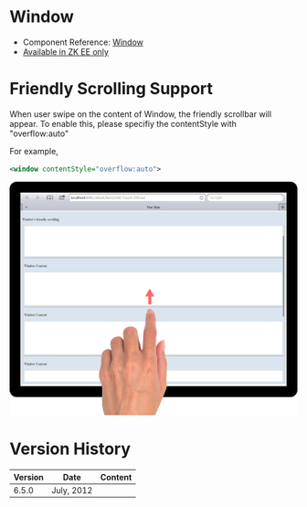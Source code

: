 

# Window

- Component Reference:
  [Window]({{site.baseurl}}/zk_component_ref/window)
- [Available in ZK EE only](http://www.zkoss.org/product/edition.dsp)

# Friendly Scrolling Support

When user swipe on the content of Window, the friendly scrollbar will
appear. To enable this, please specifiy the contentStyle with
"overflow:auto"

For example,

```xml
<window contentStyle="overflow:auto">
```

![](/zk_component_ref/images/Window_Tablet_Scrolling_Example.png)

# Version History

| Version | Date       | Content |
|---------|------------|---------|
| 6.5.0   | July, 2012 |         |



